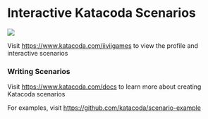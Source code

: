 # Interactive Katacoda Scenarios

[![](http://shields.katacoda.com/katacoda/iiviigames/count.svg)](https://www.katacoda.com/iiviigames "Get your profile on Katacoda.com")

Visit https://www.katacoda.com/iiviigames to view the profile and interactive scenarios

### Writing Scenarios
Visit https://www.katacoda.com/docs to learn more about creating Katacoda scenarios

For examples, visit https://github.com/katacoda/scenario-example
